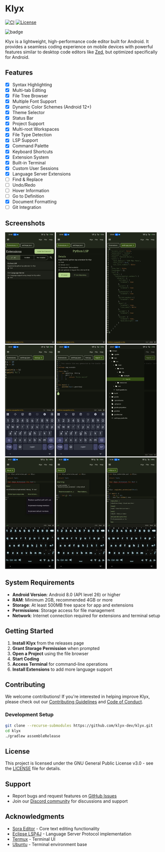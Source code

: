 # Klyx

[![CI](https://github.com/klyx-dev/klyx/actions/workflows/ci.yml/badge.svg)](https://github.com/klyx-dev/klyx/actions/workflows/ci.yml)
[![License](https://img.shields.io/github/license/klyx-dev/klyx)](https://github.com/klyx-dev/klyx/blob/main/LICENSE)

![badge][badge-android]

Klyx is a lightweight, high-performance code editor built for Android. It provides a seamless coding experience on mobile devices with powerful features similar to desktop code editors like [Zed](https://zed.dev), but optimized specifically for Android.

## Features

- [x] Syntax Highlighting
- [x] Multi-tab Editing
- [x] File Tree Browser
- [x] Multiple Font Support
- [x] Dynamic Color Schemes (Android 12+)
- [x] Theme Selector
- [x] Status Bar
- [x] Project Support
- [x] Multi-root Workspaces
- [x] File Type Detection
- [x] LSP Support
- [x] Command Palette
- [x] Keyboard Shortcuts
- [x] Extension System
- [x] Built-in Terminal
- [x] Custom User Sessions
- [x] Language Server Extensions
- [ ] Find & Replace
- [ ] Undo/Redo
- [ ] Hover Information
- [ ] Go to Definition
- [x] Document Formatting
- [ ] Git Integration

## Screenshots

<div>
  <img src="images/screenshot_1.jpg" width="32%" alt="Screenshot 1"/>
  <img src="images/screenshot_2.jpg" width="32%" alt="Screenshot 2"/>
  <img src="images/screenshot_3.jpg" width="32%" alt="Screenshot 3"/>
</div>
<div>
  <img src="images/screenshot_4.jpg" width="32%" alt="Screenshot 4"/>
  <img src="images/screenshot_5.jpg" width="32%" alt="Screenshot 5"/>
  <img src="images/screenshot_6.jpg" width="32%" alt="Screenshot 6"/>
</div>
<div>
  <img src="images/screenshot_8.jpg" width="32%" alt="Screenshot 8"/>
  <img src="images/screenshot_9.jpg" width="32%" alt="Screenshot 9"/>
  <img src="images/screenshot_10.jpg" width="32%" alt="Screenshot 10"/>
</div>

## System Requirements

- **Android Version**: Android 8.0 (API level 26) or higher
- **RAM**: Minimum 2GB, recommended 4GB or more
- **Storage**: At least 500MB free space for app and extensions
- **Permissions**: Storage access for file management
- **Network**: Internet connection required for extensions and terminal setup

## Getting Started

1. **Install Klyx** from the releases page
2. **Grant Storage Permission** when prompted
3. **Open a Project** using the file browser
4. **Start Coding**
5. **Access Terminal** for command-line operations
6. **Install Extensions** to add more language support

## Contributing

We welcome contributions! If you're interested in helping improve Klyx, please check out our [Contributing Guidelines](CONTRIBUTING.md) and [Code of Conduct](CODE_OF_CONDUCT.md).

### Development Setup

```bash
git clone --recurse-submodules https://github.com/klyx-dev/klyx.git
cd klyx
./gradlew assembleRelease
```

## License

This project is licensed under the GNU General Public License v3.0 - see the [LICENSE](LICENSE) file for details.

## Support

- Report bugs and request features on [GitHub Issues](https://github.com/klyx-dev/klyx/issues)
- Join our [Discord community](https://discord.gg/z9WWyJjtGy) for discussions and support

## Acknowledgments

- [Sora Editor](https://github.com/Rosemoe/sora-editor) - Core text editing functionality
- [Eclipse LSP4J](https://github.com/eclipse-lsp4j/lsp4j) - Language Server Protocol implementation
- [Termux](https://github.com/termux) - Terminal UI
- [Ubuntu](https://cdimage.ubuntu.com/ubuntu-base/releases/plucky/release/) - Terminal environment base

[badge-android]: http://img.shields.io/badge/-android-6EDB8D.svg?style=flat
[badge-android-native]: http://img.shields.io/badge/support-[AndroidNative]-6EDB8D.svg?style=flat
